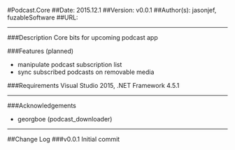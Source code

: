 #Podcast.Core
##Date: 2015.12.1
##Version: v0.0.1
##Author(s): jasonjef, fuzableSoftware
##URL: 

----------
###Description
Core bits for upcoming podcast app

###Features (planned)
 - manipulate podcast subscription list
 - sync subscribed podcasts on removable media

###Requirements
Visual Studio 2015, .NET Framework 4.5.1

----------
###Acknowledgements
- georgboe (podcast_downloader)

----------

##Change Log
###v0.0.1
Initial commit